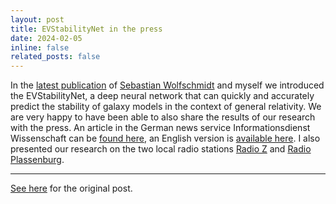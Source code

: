 ```yaml
---
layout: post
title: EVStabilityNet in the press
date: 2024-02-05
inline: false
related_posts: false
---
```


In the <a href="https://doi.org/10.1088/1361-6382/ad228a">latest publication</a> of <a href="https://www.linkedin.com/in/sebastian-wolfschmidt/">Sebastian Wolfschmidt</a> and myself we introduced the EVStabilityNet, a deep neural network that can quickly and accurately predict the stability of galaxy models in the context of general relativity. We are very happy to have been able to also share the results of our research with the press. An article in the German news service Informationsdienst Wissenschaft can be <a href="https://nachrichten.idw-online.de/2024/02/05/wissenschaftler-der-uni-bayreuth-nutzen-kuenstliche-intelligenz-in-der-astrophysik">found here</a>, an English version is <a href="https://www.uni-bayreuth.de/en/press-releases/ai-in-astrophysics">available here</a>. I also presented our research on the two local radio stations <a href="https://de.wikipedia.org/wiki/Radio_Z">Radio Z</a> and <a href="https://de.wikipedia.org/wiki/Radio_Plassenburg">Radio Plassenburg</a>.

---

<a href="https://www.linkedin.com/posts/straub-christopher_wissenschaftler-der-uni-bayreuth-nutzen-k%C3%BCnstliche-activity-7160274445239021569-n-EQ?utm_source=share&utm_medium=member_desktop">See here</a> for the original post.




